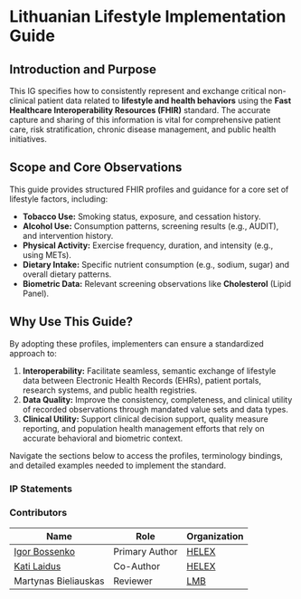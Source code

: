 # Lithuanian Lifestyle Implementation Guide

## Introduction and Purpose

This IG specifies how to consistently represent and exchange critical non-clinical patient data related to **lifestyle and health behaviors** using the **Fast Healthcare Interoperability Resources (FHIR)** standard. The accurate capture and sharing of this information is vital for comprehensive patient care, risk stratification, chronic disease management, and public health initiatives.

## Scope and Core Observations

This guide provides structured FHIR profiles and guidance for a core set of lifestyle factors, including:

* **Tobacco Use:** Smoking status, exposure, and cessation history.
* **Alcohol Use:** Consumption patterns, screening results (e.g., AUDIT), and intervention history.
* **Physical Activity:** Exercise frequency, duration, and intensity (e.g., using METs).
* **Dietary Intake:** Specific nutrient consumption (e.g., sodium, sugar) and overall dietary patterns.
* **Biometric Data:** Relevant screening observations like **Cholesterol** (Lipid Panel).

## Why Use This Guide?

By adopting these profiles, implementers can ensure a standardized approach to:

1. **Interoperability:** Facilitate seamless, semantic exchange of lifestyle data between Electronic Health Records (EHRs), patient portals, research systems, and public health registries.
2. **Data Quality:** Improve the consistency, completeness, and clinical utility of recorded observations through mandated value sets and data types.
3. **Clinical Utility:** Support clinical decision support, quality measure reporting, and population health management efforts that rely on accurate behavioral and biometric context.

Navigate the sections below to access the profiles, terminology bindings, and detailed examples needed to implement the standard.

### IP Statements
<!-- { // not yet supported by i18n in IG publisher: % include ip-statements.xhtml %} -->

### Contributors

| Name                                             | Role                          | Organization                                    |
| ------------------------------------------------ | ----------------------------- | ----------------------------------------------- |
| [Igor Bossenko](https://about.askigor.eu)     | Primary Author                | [HELEX](https://helex.health) |
| [Kati Laidus](https://www.linkedin.com/in/kati-laidus/) | Co-Author                 | [HELEX](https://helex.health)               |
| Martynas Bieliauskas                           | Reviewer                 | [LMB](https://lmb.lt)               |
